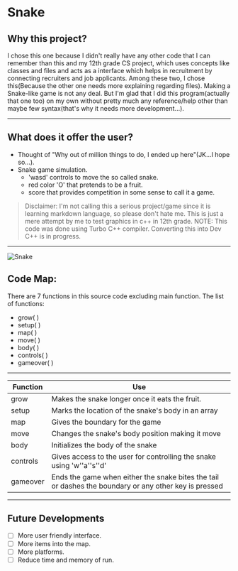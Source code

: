 # Snake
## Why this project?
I chose this one because I didn't really have any other code that I can remember than this and my 12th grade CS project, which uses concepts like classes and files and acts as a interface which helps in recruitment by connecting recruiters and job applicants. Among these two, I chose this(Because the other one needs more explaining regarding files). Making a Snake-like game is not any deal. But I'm glad that I did this program(actually that one too) on my own without pretty much any reference/help other than maybe few syntax(that's why it needs more development...).

---
## What does it offer the user?
* Thought of "Why out of million things to do, I ended up here"(JK...I hope so...).
* Snake game simulation.
  * 'wasd' controls to move the so called snake.
  * red color 'O' that pretends to be a fruit.
  * score that provides competition in some sense to call it a game.
> Disclaimer: I'm not calling this a serious project/game since it is learning markdown language, so please don't hate me. This is just a mere attempt by me to test graphics in c++ in 12th grade. 
  NOTE: This code was done using Turbo C++ compiler. Converting this into Dev C++ is in progress.

---

![Snake](https://github.com/Shandilyathithyaa/Pics/blob/main/Pics/snuk%20(2).PNG)

## Code Map:
There are 7 functions in this source code excluding main function. The list of functions:

* grow( )
* setup( )
* map( )
* move( )
* body( )
* controls( )
* gameover( )

---
| Function |Use                                    |
|----------|---------------------------------------|
| grow     |  Makes the snake longer once it eats the fruit. |
| setup    |  Marks the location of the snake's body in an array|
| map      |  Gives the boundary for the game|
| move     |  Changes the snake's body position making it move  |
| body     |  Initializes the body of the snake                 |
| controls |  Gives access to the user for controlling the snake using 'w''a''s''d'|
| gameover |  Ends the game when either the snake bites the tail or dashes the boundary or any other key is pressed|

---

## Future Developments
* [ ] More user friendly interface.
* [ ] More items into the map.
* [ ] More platforms.
* [ ] Reduce time and memory of run.

